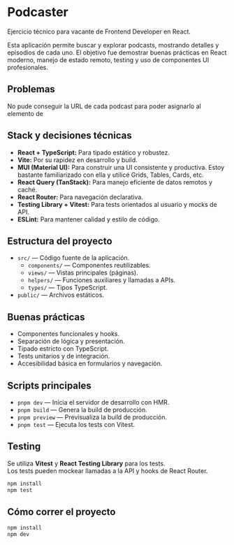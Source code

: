 # Podcaster

Ejercicio técnico para vacante de Frontend Developer en React.

Esta aplicación permite buscar y explorar podcasts, mostrando detalles y episodios de cada uno. El objetivo fue demostrar buenas prácticas en React moderno, manejo de estado remoto, testing y uso de componentes UI profesionales.

## Problemas

No pude conseguir la URL de cada podcast para poder asignarlo al elemento de <audio> y así poder reproducir el podcast, de resto creo que abarque todo.

## Stack y decisiones técnicas

- **React + TypeScript:** Para tipado estático y robustez.
- **Vite:** Por su rapidez en desarrollo y build.
- **MUI (Material UI):** Para construir una UI consistente y productiva. Estoy bastante familiarizado con ella y utilicé Grids, Tables, Cards, etc.
- **React Query (TanStack):** Para manejo eficiente de datos remotos y caché.
- **React Router:** Para navegación declarativa.
- **Testing Library + Vitest:** Para tests orientados al usuario y mocks de API.
- **ESLint:** Para mantener calidad y estilo de código.

## Estructura del proyecto

- `src/` — Código fuente de la aplicación.
  - `components/` — Componentes reutilizables.
  - `views/` — Vistas principales (páginas).
  - `helpers/` — Funciones auxiliares y llamadas a APIs.
  - `types/` — Tipos TypeScript.
- `public/` — Archivos estáticos.

## Buenas prácticas

- Componentes funcionales y hooks.
- Separación de lógica y presentación.
- Tipado estricto con TypeScript.
- Tests unitarios y de integración.
- Accesibilidad básica en formularios y navegación.

## Scripts principales

- `pnpm dev` — Inicia el servidor de desarrollo con HMR.
- `pnpm build` — Genera la build de producción.
- `pnpm preview` — Previsualiza la build de producción.
- `pnpm test` — Ejecuta los tests con Vitest.

## Testing

Se utiliza **Vitest** y **React Testing Library** para los tests.  
Los tests pueden mockear llamadas a la API y hooks de React Router.

```bash
npm install
npm test
```

## Cómo correr el proyecto

```bash
npm install
npm dev
```
